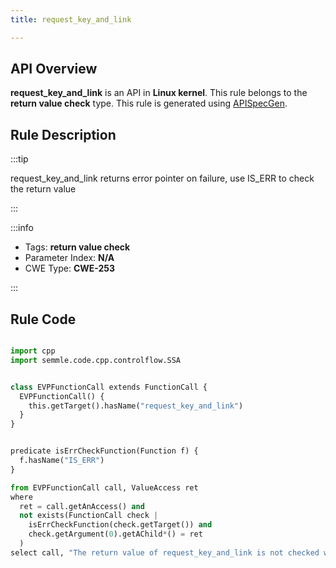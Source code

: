 ```yaml
---
title: request_key_and_link

---
```



## API Overview
**request_key_and_link** is an API in **Linux kernel**. This rule belongs to the **return value check** type. This rule is generated using [APISpecGen](../../tools/APISpecGen).
## Rule Description

:::tip

request_key_and_link returns error pointer on failure, use IS_ERR to check the return value

:::

:::info

- Tags: **return value check**
- Parameter Index: **N/A**
- CWE Type: **CWE-253**

:::

## Rule Code
```python

import cpp
import semmle.code.cpp.controlflow.SSA


class EVPFunctionCall extends FunctionCall {
  EVPFunctionCall() {
    this.getTarget().hasName("request_key_and_link")
  }
}


predicate isErrCheckFunction(Function f) {
  f.hasName("IS_ERR") 
}

from EVPFunctionCall call, ValueAccess ret
where
  ret = call.getAnAccess() and
  not exists(FunctionCall check |
    isErrCheckFunction(check.getTarget()) and
    check.getArgument(0).getAChild*() = ret
  )
select call, "The return value of request_key_and_link is not checked with IS_ERR."
    
```